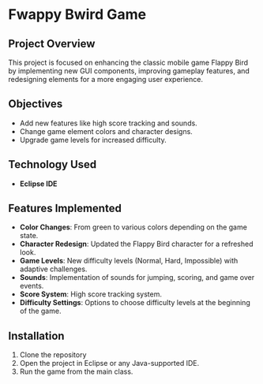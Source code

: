 # Fwappy Bwird Game

## Project Overview
This project is focused on enhancing the classic mobile game Flappy Bird by implementing new GUI components, improving gameplay features, and redesigning elements for a more engaging user experience.

## Objectives
- Add new features like high score tracking and sounds.
- Change game element colors and character designs.
- Upgrade game levels for increased difficulty.

## Technology Used
- **Eclipse IDE** 

## Features Implemented
- **Color Changes**: From green to various colors depending on the game state.
- **Character Redesign**: Updated the Flappy Bird character for a refreshed look.
- **Game Levels**: New difficulty levels (Normal, Hard, Impossible) with adaptive challenges.
- **Sounds**: Implementation of sounds for jumping, scoring, and game over events.
- **Score System**: High score tracking system.
- **Difficulty Settings**: Options to choose difficulty levels at the beginning of the game.

## Installation
1. Clone the repository
2. Open the project in Eclipse or any Java-supported IDE.
3. Run the game from the main class.

